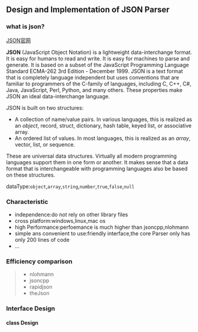 ## Design and Implementation of JSON Parser

### what is json?

[JSON官网](http://json.org/json-en.html)

**JSON** (JavaScript Object Notation) is a lightweight data-interchange format. It is easy for humans to read and write. It is easy for machines to parse and generate. It is based on a subset of the JavaScript Programming Language Standard ECMA-262 3rd Edition - December 1999. JSON is a text format that is completely language independent but uses conventions that are familiar to programmers of the C-family of languages, including C, C++, C#, Java, JavaScript, Perl, Python, and many others. These properties make JSON an ideal data-interchange language.

JSON is built on two structures:

- A collection of name/value pairs. In various languages, this is realized as an *object*, record, struct, dictionary, hash table, keyed list, or associative array.
- An ordered list of values. In most languages, this is realized as an *array*, vector, list, or sequence.

These are universal data structures. Virtually all modern programming languages support them in one form or another. It makes sense that a data format that is interchangeable with programming languages also be based on these structures.

dataType:`object`,`array`,`string`,`number`,`true`,`false`,`null`

### Characteristic

- independence:do not rely on other library files
- cross platform:windows,linux,mac os
- high Performance:perfoemance is much higher than jsoncpp,nlohmann
- simple ans convenient to use:friendly interface,the core Parser only has only 200 lines of code
- ...

### Efficiency comparison

>- nlohmann
>- jsoncpp
>- rapidjson
>- theJson

### Interface Design

#### class Design

```c
```



